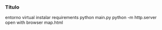 ### Título

entorno virtual
instalar requirements
python main.py
python -m http.server
open with browser map.html
